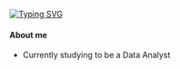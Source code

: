 [![Typing SVG](https://readme-typing-svg.demolab.com/?lines=welcome!&multiline=true&repeat=true&color=000000&size=25)](https://git.io/typing-svg)


#### About me
* Currently studying to be a Data Analyst

